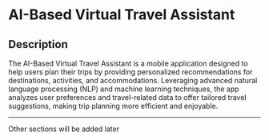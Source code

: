 # AI-Based Virtual Travel Assistant

## Description

The AI-Based Virtual Travel Assistant is a mobile application designed to help users plan their trips by providing personalized recommendations for destinations, activities, and accommodations. Leveraging advanced natural language processing (NLP) and machine learning techniques, the app analyzes user preferences and travel-related data to offer tailored travel suggestions, making trip planning more efficient and enjoyable.


---

Other sections will be added later
